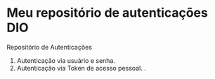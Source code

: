 # Meu repositório de autenticações DIO
Repositório de Autenticações


1. Autenticação via usuário e senha.
2. Autenticação via Token de acesso pessoal.
.
